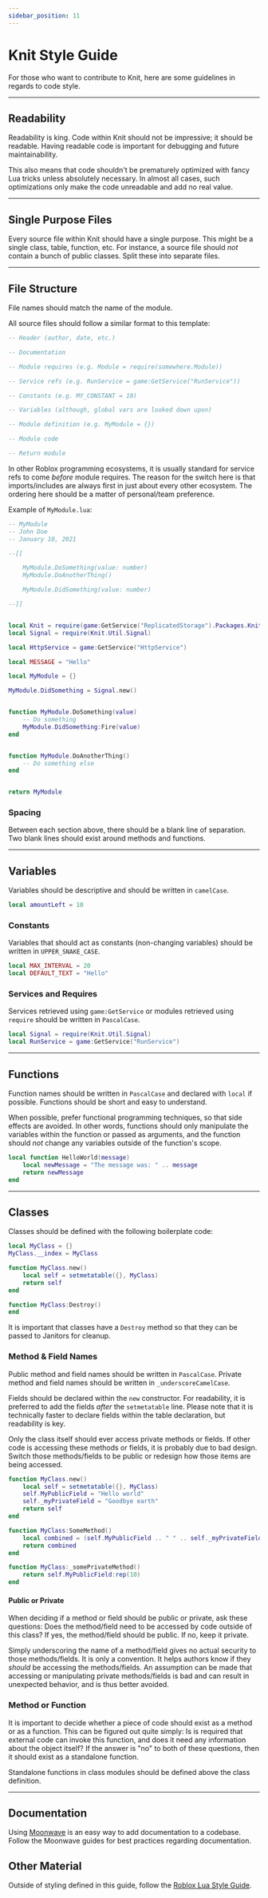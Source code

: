 ```yaml
---
sidebar_position: 11
---
```


# Knit Style Guide

For those who want to contribute to Knit, here are some guidelines in regards to code style.

---------------------------

## Readability

Readability is king. Code within Knit should not be impressive; it should be readable. Having readable code is important for debugging and future maintainability.

This also means that code shouldn't be prematurely optimized with fancy Lua tricks unless absolutely necessary. In almost all cases, such optimizations only make the code unreadable and add no real value.

---------------------------

## Single Purpose Files

Every source file within Knit should have a single purpose. This might be a single class, table, function, etc. For instance, a source file should _not_ contain a bunch of public classes. Split these into separate files.

---------------------------

## File Structure

File names should match the name of the module.

All source files should follow a similar format to this template:

```lua
-- Header (author, date, etc.)

-- Documentation

-- Module requires (e.g. Module = require(somewhere.Module))

-- Service refs (e.g. RunService = game:GetService("RunService"))

-- Constants (e.g. MY_CONSTANT = 10)

-- Variables (although, global vars are looked down upon)

-- Module definition (e.g. MyModule = {})

-- Module code

-- Return module
```

In other Roblox programming ecosystems, it is usually standard for service refs to come _before_ module requires. The reason for the switch here is that imports/includes are always first in just about every other ecosystem. The ordering here should be a matter of personal/team preference.

Example of `MyModule.lua`:

```lua
-- MyModule
-- John Doe
-- January 10, 2021

--[[

	MyModule.DoSomething(value: number)
	MyModule.DoAnotherThing()

	MyModule.DidSomething(value: number)

--]]


local Knit = require(game:GetService("ReplicatedStorage").Packages.Knit)
local Signal = require(Knit.Util.Signal)

local HttpService = game:GetService("HttpService")

local MESSAGE = "Hello"

local MyModule = {}

MyModule.DidSomething = Signal.new()


function MyModule.DoSomething(value)
	-- Do something
	MyModule.DidSomething:Fire(value)
end


function MyModule.DoAnotherThing()
	-- Do something else
end


return MyModule
```

### Spacing

Between each section above, there should be a blank line of separation. Two blank lines should exist around methods and functions.

---------------------------

## Variables

Variables should be descriptive and should be written in `camelCase`.

```lua
local amountLeft = 10
```

### Constants

Variables that should act as constants (non-changing variables) should be written in `UPPER_SNAKE_CASE`.

```lua
local MAX_INTERVAL = 20
local DEFAULT_TEXT = "Hello"
```

### Services and Requires
Services retrieved using `game:GetService` or modules retrieved using `require` should be written in `PascalCase`.

```lua
local Signal = require(Knit.Util.Signal)
local RunService = game:GetService("RunService")
```

---------------------------

## Functions

Function names should be written in `PascalCase` and declared with `local` if possible. Functions should be short and easy to understand.

When possible, prefer functional programming techniques, so that side effects are avoided. In other words, functions should only manipulate the variables within the function or passed as arguments, and the function should _not_ change any variables outside of the function's scope.

```lua
local function HelloWorld(message)
	local newMessage = "The message was: " .. message
	return newMessage
end
```

---------------------------

## Classes

Classes should be defined with the following boilerplate code:
```lua
local MyClass = {}
MyClass.__index = MyClass

function MyClass.new()
	local self = setmetatable({}, MyClass)
	return self
end

function MyClass:Destroy()
end
```

It is important that classes have a `Destroy` method so that they can be passed to Janitors for cleanup.

### Method & Field Names

Public method and field names should be written in `PascalCase`. Private method and field names should be written in `_underscoreCamelCase`.

Fields should be declared within the `new` constructor. For readability, it is preferred to add the fields _after_ the `setmetatable` line. Please note that it is technically faster to declare fields within the table declaration, but readability is key.

Only the class itself should ever access private methods or fields. If other code is accessing these methods or fields, it is probably due to bad design. Switch those methods/fields to be public or redesign how those items are being accessed.

```lua
function MyClass.new()
	local self = setmetatable({}, MyClass)
	self.MyPublicField = "Hello world"
	self._myPrivateField = "Goodbye earth"
	return self
end

function MyClass:SomeMethod()
	local combined = (self.MyPublicField .. " " .. self._myPrivateField)
	return combined
end

function MyClass:_somePrivateMethod()
	return self.MyPublicField:rep(10)
end
```

#### Public or Private

When deciding if a method or field should be public or private, ask these questions: Does the method/field need to be accessed by code outside of this class? If yes, the method/field should be public. If no, keep it private.

Simply underscoring the name of a method/field gives no actual security to those methods/fields. It is only a convention. It helps authors know if they _should_ be accessing the methods/fields. An assumption can be made that accessing or manipulating private methods/fields is bad and can result in unexpected behavior, and is thus better avoided.

### Method or Function
It is important to decide whether a piece of code should exist as a method or as a function. This can be figured out quite simply: Is is required that external code can invoke this function, and does it need any information about the object itself? If the answer is "no" to both of these questions, then it should exist as a standalone function.

Standalone functions in class modules should be defined above the class definition.

---------------------------

## Documentation

Using [Moonwave](https://upliftgames.github.io/moonwave/) is an easy way to add documentation to a codebase. Follow the Moonwave guides for best practices regarding documentation.

## Other Material

Outside of styling defined in this guide, follow the [Roblox Lua Style Guide](https://roblox.github.io/lua-style-guide/).
